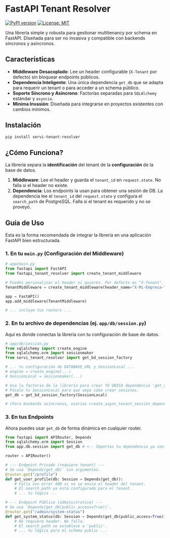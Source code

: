 # FastAPI Tenant Resolver

[![PyPI version](https://badge.fury.io/py/servi-tenant-resolver.svg)](https://badge.fury.io/py/servi-tenant-resolver)
[![License: MIT](https://img.shields.io/badge/License-MIT-yellow.svg)](https://opensource.org/licenses/MIT)

Una librería simple y robusta para gestionar multitenancy por schema en FastAPI. Diseñada para ser no invasiva y compatible con backends síncronos y asíncronos.

## Características

- **Middleware Desacoplado**: Lee un header configurable (`X-Tenant` por defecto) sin bloquear endpoints públicos.
- **Dependencia Inteligente**: Una única dependencia `get_db` que se adapta para requerir un tenant o para acceder a un schema público.
- **Soporte Síncrono y Asíncrono**: Factorías separadas para `SQLAlchemy` estándar y `asyncio`.
- **Mínima Invasión**: Diseñada para integrarse en proyectos existentes con cambios mínimos.

## Instalación

```bash
pip install servi-tenant-resolver
```

## ¿Cómo Funciona?

La librería separa la **identificación** del tenant de la **configuración** de la base de datos.
1.  **Middleware**: Lee el header y guarda el `tenant_id` en `request.state`. No falla si el header no existe.
2.  **Dependencia**: Los endpoints la usan para obtener una sesión de DB. La dependencia lee el `tenant_id` del `request.state` y configura el `search_path` de PostgreSQL. Falla si el tenant es requerido y no se proveyó.

## Guía de Uso

Esta es la forma recomendada de integrar la librería en una aplicación FastAPI bien estructurada.

### 1. En tu `main.py` (Configuración del Middleware)

```python
# app/main.py
from fastapi import FastAPI
from fastapi_tenant_resolver import create_tenant_middleware

# Puedes personalizar el header si quieres. Por defecto es "X-Tenant".
TenantMiddleware = create_tenant_middleware(header_name="X-Mi-Empresa-Tenant")

app = FastAPI()
app.add_middleware(TenantMiddleware)

# ... incluye tus routers ...
```

### 2. En tu archivo de dependencias (ej. `app/db/session.py`)

Aquí es donde conectas la librería con tu configuración de base de datos.

```python
# app/db/session.py
from sqlalchemy import create_engine
from sqlalchemy.orm import sessionmaker
from servi_tenant_resolver import get_bd_session_factory

# ... tu configuración de DATABASE_URL y SessionLocal ...
# engine = create_engine(...)
# SessionLocal = sessionmaker(...)

# Usa la factoría de la librería para crear TU ÚNICA dependencia 'get_db'.
# Pásale tu SessionLocal para que sepa cómo crear sesiones.
get_db = get_bd_session_factory(SessionLocal)

# (Para backends asíncronos, usarías create_async_tenant_session_dependency y tu db_manager)
```

### 3. En tus Endpoints

Ahora puedes usar `get_db` de forma dinámica en cualquier router.

```python
from fastapi import APIRouter, Depends
from sqlalchemy.orm import Session
from app.db.session import get_db # <-- Importas tu dependencia ya configurada

router = APIRouter()

# --- Endpoint Privado (requiere tenant) ---
# Se usa `Depends(get_db)` sin argumentos.
@router.get("/profile")
def get_user_profile(db: Session = Depends(get_db)):
    # Falla con error 400 si no se envía el header del tenant.
    # El search_path ya está configurado para el tenant.
    # ... tu lógica ...

# --- Endpoint Público (administrativo) ---
# Se usa `Depends(get_db(public_access=True))`.
@router.get("/admin/system-status")
def get_system_status(db: Session = Depends(get_db(public_access=True))):
    # No requiere header. No falla.
    # El search_path se establece a 'public'.
    # ... tu lógica para el schema public ...
```
